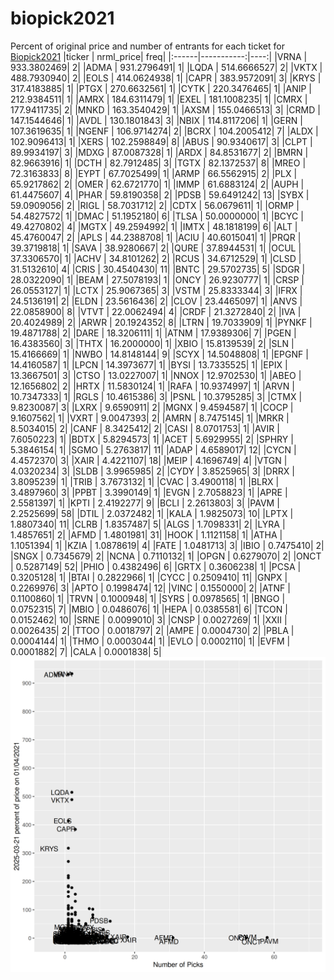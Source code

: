 # biopick2021
Percent of original price and number of entrants for each ticket for [Biopick2021](https://twitter.com/hashtag/Biopick2021)
|ticker |  nrml_price| freq|
|:------|-----------:|----:|
|VRNA   | 933.3802469|    2|
|ADMA   | 931.2796491|    1|
|LQDA   | 514.6666527|    2|
|VKTX   | 488.7930940|    2|
|EOLS   | 414.0624938|    1|
|CAPR   | 383.9572091|    3|
|KRYS   | 317.4183885|    1|
|PTGX   | 270.6632561|    1|
|CYTK   | 220.3476465|    1|
|ANIP   | 212.9384511|    1|
|AMRX   | 184.6311479|    1|
|EXEL   | 181.1008235|    1|
|CMRX   | 177.9411735|    2|
|MNKD   | 163.3540429|    1|
|AXSM   | 155.0466513|    3|
|CRMD   | 147.1544646|    1|
|AVDL   | 130.1801843|    3|
|NBIX   | 114.8117206|    1|
|GERN   | 107.3619635|    1|
|NGENF  | 106.9714274|    2|
|BCRX   | 104.2005412|    7|
|ALDX   | 102.9096413|    1|
|XERS   | 102.2598849|    8|
|ABUS   |  90.9340617|    3|
|CLPT   |  89.9934197|    3|
|MDXG   |  87.0087328|    1|
|ARDX   |  84.8531677|    2|
|BMRN   |  82.9663916|    1|
|DCTH   |  82.7912485|    3|
|TGTX   |  82.1372537|    8|
|MREO   |  72.3163833|    8|
|EYPT   |  67.7025499|    1|
|ARMP   |  66.5562915|    2|
|PLX    |  65.9217862|    2|
|OMER   |  62.6721770|    1|
|IMMP   |  61.6883124|    2|
|AUPH   |  61.4475607|    4|
|PHAR   |  59.8190358|    2|
|PDSB   |  59.6491242|   13|
|SYBX   |  59.0909056|    2|
|RIGL   |  58.7031712|    2|
|CDTX   |  56.0679611|    1|
|ORMP   |  54.4827572|    1|
|DMAC   |  51.1952180|    6|
|TLSA   |  50.0000000|    1|
|BCYC   |  49.4270802|    4|
|MGTX   |  49.2594992|    1|
|IMTX   |  48.1818199|    6|
|ALT    |  45.4760047|    2|
|APLS   |  44.2388708|    1|
|ACIU   |  40.6015041|    1|
|PRQR   |  39.3719818|    1|
|SAVA   |  38.9280667|    2|
|QURE   |  37.8944531|    1|
|OCUL   |  37.3306570|    1|
|ACHV   |  34.8101262|    2|
|RCUS   |  34.6712529|    1|
|CLSD   |  31.5132610|    4|
|CRIS   |  30.4540430|   11|
|BNTC   |  29.5702735|    5|
|SDGR   |  28.0322090|    1|
|BEAM   |  27.5078193|    1|
|ONCY   |  26.9230777|    1|
|CRSP   |  26.0553127|    1|
|LCTX   |  25.9067365|    3|
|VSTM   |  25.8333344|    3|
|IFRX   |  24.5136191|    2|
|ELDN   |  23.5616436|    2|
|CLOV   |  23.4465097|    1|
|ANVS   |  22.0858900|    8|
|VTVT   |  22.0062494|    4|
|CRDF   |  21.3272840|    2|
|IVA    |  20.4024989|    2|
|ARWR   |  20.1924352|    8|
|LTRN   |  19.7033909|    1|
|PYNKF  |  19.4871788|    2|
|DARE   |  18.3206111|    1|
|ATNM   |  17.9389306|    7|
|PGEN   |  16.4383560|    3|
|THTX   |  16.2000000|    1|
|XBIO   |  15.8139539|    2|
|SLN    |  15.4166669|    1|
|NWBO   |  14.8148144|    9|
|SCYX   |  14.5048808|    1|
|EPGNF  |  14.4160587|    1|
|LPCN   |  14.3973677|    1|
|BYSI   |  13.7335525|    1|
|EPIX   |  13.3667501|    3|
|CTSO   |  13.0227007|    1|
|NNOX   |  12.9702530|    1|
|ABEO   |  12.1656802|    2|
|HRTX   |  11.5830124|    1|
|RAFA   |  10.9374997|    1|
|ARVN   |  10.7347333|    1|
|RGLS   |  10.4615386|    3|
|PSNL   |  10.3795285|    3|
|CTMX   |   9.8230087|    3|
|LXRX   |   9.6590911|    2|
|MGNX   |   9.4594587|    1|
|COCP   |   9.1607562|    1|
|VXRT   |   9.0047393|    2|
|AMRN   |   8.7475145|    1|
|MRKR   |   8.5034015|    2|
|CANF   |   8.3425412|    2|
|CASI   |   8.0701753|    1|
|AVIR   |   7.6050223|    1|
|BDTX   |   5.8294573|    1|
|ACET   |   5.6929955|    2|
|SPHRY  |   5.3846154|    1|
|SGMO   |   5.2763817|   11|
|ADAP   |   4.6589017|   12|
|CYCN   |   4.4572370|    3|
|XAIR   |   4.4221107|   18|
|MEIP   |   4.1696749|    4|
|VTGN   |   4.0320234|    3|
|SLDB   |   3.9965985|    2|
|CYDY   |   3.8525965|    3|
|DRRX   |   3.8095239|    1|
|TRIB   |   3.7673132|    1|
|CVAC   |   3.4900118|    1|
|BLRX   |   3.4897960|    3|
|PPBT   |   3.3990149|    1|
|EVGN   |   2.7058823|    1|
|APRE   |   2.5581397|    1|
|KPTI   |   2.4192277|    9|
|BCLI   |   2.2613803|    3|
|PAVM   |   2.2525699|   58|
|DTIL   |   2.0372482|    1|
|KALA   |   1.9825073|   10|
|LPTX   |   1.8807340|   11|
|CLRB   |   1.8357487|    5|
|ALGS   |   1.7098331|    2|
|LYRA   |   1.4857651|    2|
|AFMD   |   1.4801981|   31|
|HOOK   |   1.1121158|    1|
|ATHA   |   1.1051394|    1|
|KZIA   |   1.0878619|    4|
|FATE   |   1.0481713|    3|
|IBIO   |   0.7475410|    2|
|SNGX   |   0.7345679|    2|
|NCNA   |   0.7110132|    1|
|OPGN   |   0.6279070|    2|
|ONCT   |   0.5287149|   52|
|PHIO   |   0.4382496|    6|
|GRTX   |   0.3606238|    1|
|PCSA   |   0.3205128|    1|
|BTAI   |   0.2822966|    1|
|CYCC   |   0.2509410|   11|
|GNPX   |   0.2269976|    3|
|APTO   |   0.1998474|   12|
|VINC   |   0.1550000|    2|
|ATNF   |   0.1100860|    1|
|TRVN   |   0.1000948|    1|
|SYRS   |   0.0978565|    1|
|BNGO   |   0.0752315|    7|
|MBIO   |   0.0486076|    1|
|HEPA   |   0.0385581|    6|
|TCON   |   0.0152462|   10|
|SRNE   |   0.0099010|    3|
|CNSP   |   0.0027269|    1|
|XXII   |   0.0026435|    2|
|TTOO   |   0.0018797|    2|
|AMPE   |   0.0004730|    2|
|PBLA   |   0.0004144|    1|
|THMO   |   0.0003044|    1|
|EVLO   |   0.0002110|    1|
|EVFM   |   0.0001882|    7|
|CALA   |   0.0001838|    5|
![retvspicks](biopicks.png?raw=true)
